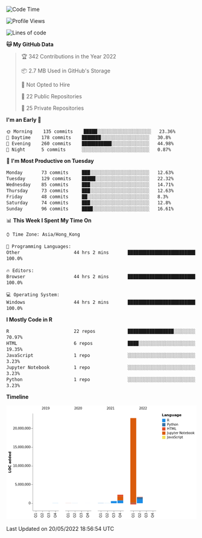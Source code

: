 

<!--**wt12318/wt12318** is a ✨ _special_ ✨ repository because its `README.md` (this file) appears on your GitHub profile.-->

<!--START_SECTION:waka-->
![Code Time](http://img.shields.io/badge/Code%20Time-175%20hrs%2056%20mins-blue)

![Profile Views](http://img.shields.io/badge/Profile%20Views-1-blue)

![Lines of code](https://img.shields.io/badge/From%20Hello%20World%20I%27ve%20Written-27%20Million%20lines%20of%20code-blue)

**🐱 My GitHub Data** 

> 🏆 342 Contributions in the Year 2022
 > 
> 📦 2.7 MB Used in GitHub's Storage 
 > 
> 🚫 Not Opted to Hire
 > 
> 📜 22 Public Repositories 
 > 
> 🔑 25 Private Repositories  
 > 
**I'm an Early 🐤** 

```text
🌞 Morning    135 commits    █████░░░░░░░░░░░░░░░░░░░░   23.36% 
🌆 Daytime    178 commits    ███████░░░░░░░░░░░░░░░░░░   30.8% 
🌃 Evening    260 commits    ███████████░░░░░░░░░░░░░░   44.98% 
🌙 Night      5 commits      ░░░░░░░░░░░░░░░░░░░░░░░░░   0.87%

```
📅 **I'm Most Productive on Tuesday** 

```text
Monday       73 commits     ███░░░░░░░░░░░░░░░░░░░░░░   12.63% 
Tuesday      129 commits    █████░░░░░░░░░░░░░░░░░░░░   22.32% 
Wednesday    85 commits     ███░░░░░░░░░░░░░░░░░░░░░░   14.71% 
Thursday     73 commits     ███░░░░░░░░░░░░░░░░░░░░░░   12.63% 
Friday       48 commits     ██░░░░░░░░░░░░░░░░░░░░░░░   8.3% 
Saturday     74 commits     ███░░░░░░░░░░░░░░░░░░░░░░   12.8% 
Sunday       96 commits     ████░░░░░░░░░░░░░░░░░░░░░   16.61%

```


📊 **This Week I Spent My Time On** 

```text
⌚︎ Time Zone: Asia/Hong_Kong

💬 Programming Languages: 
Other                    44 hrs 2 mins       █████████████████████████   100.0%

🔥 Editors: 
Browser                  44 hrs 2 mins       █████████████████████████   100.0%

💻 Operating System: 
Windows                  44 hrs 2 mins       █████████████████████████   100.0%

```

**I Mostly Code in R** 

```text
R                        22 repos            █████████████████░░░░░░░░   70.97% 
HTML                     6 repos             ████░░░░░░░░░░░░░░░░░░░░░   19.35% 
JavaScript               1 repo              ░░░░░░░░░░░░░░░░░░░░░░░░░   3.23% 
Jupyter Notebook         1 repo              ░░░░░░░░░░░░░░░░░░░░░░░░░   3.23% 
Python                   1 repo              ░░░░░░░░░░░░░░░░░░░░░░░░░   3.23%

```


**Timeline**

![Chart not found](https://raw.githubusercontent.com/wt12318/wt12318/main/charts/bar_graph.png) 


 Last Updated on 20/05/2022 18:56:54 UTC
<!--END_SECTION:waka-->


